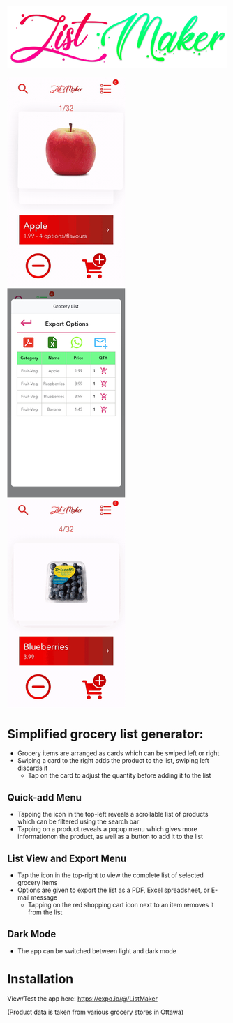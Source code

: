 ![](logo_small.png) 
----------------------------------

![](v4.gif) ![](listedit.jpeg) ![](darkmode.gif)

# Simplified grocery list generator:
 - Grocery items are arranged as cards which can be swiped left or right
 - Swiping a card to the right adds the product to the list, swiping left discards it
    - Tap on the card to adjust the quantity before adding it to the list
## Quick-add Menu
 - Tapping the icon in the top-left reveals a scrollable list of products which can be filtered using the search bar
 - Tapping on a product reveals a popup menu which gives more informationon the product, as well as a button to add it to the list
## List View and Export Menu
 - Tap the icon in the top-right to view the complete list of selected grocery items
 - Options are given to export the list as a PDF, Excel spreadsheet, or E-mail message
    - Tapping on the red shopping cart icon next to an item removes it from the list
 ## Dark Mode
  - The app can be switched between light and dark mode
  
 # Installation
 View/Test the app here: https://expo.io/@/ListMaker
    
  (Product data is taken from various grocery stores in Ottawa)
